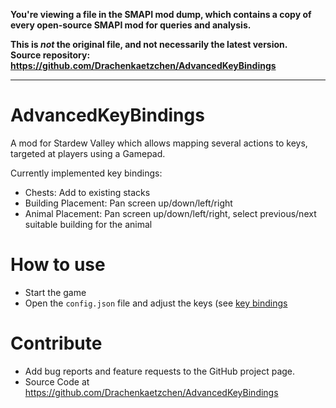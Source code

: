 **You're viewing a file in the SMAPI mod dump, which contains a copy of every open-source SMAPI mod
for queries and analysis.**

**This is _not_ the original file, and not necessarily the latest version.**  
**Source repository: https://github.com/Drachenkaetzchen/AdvancedKeyBindings**

----

# AdvancedKeyBindings

A mod for Stardew Valley which allows mapping several actions to keys, targeted at players using a Gamepad.

Currently implemented key bindings:
 - Chests: Add to existing stacks
 - Building Placement: Pan screen up/down/left/right
 - Animal Placement: Pan screen up/down/left/right, select previous/next suitable building for the animal

# How to use
- Start the game
- Open the `config.json` file and adjust the keys (see [key bindings](https://stardewvalleywiki.com/Modding:Key_bindings)

# Contribute
- Add bug reports and feature requests to the GitHub project page﻿﻿.
- Source Code at https://github.com/Drachenkaetzchen/AdvancedKeyBindings
